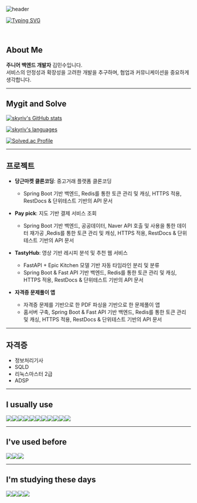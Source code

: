 ![header](https://capsule-render.vercel.app/api?type=waving&color=6994CDEE&text=&animation=twinkling&height=80)

[![Typing SVG](https://readme-typing-svg.demolab.com?font=Alkatra&weight=500&size=45&duration=4000&pause=3&color=6994CDEE&center=false&vCenter=false&multiline=true&repeat=true&width=1000&height=100&lines=Hi!%20Skyriv's%20GitHub%20)](https://git.io/typing-svg)

<div align="left">
<br>

## About Me

**주니어 백엔드 개발자** 김민수입니다.  
서비스의 안정성과 확장성을 고려한 개발을 추구하며, 협업과 커뮤니케이션을 중요하게 생각합니다.


---

## Mygit and Solve

[![skyriv's GitHub stats](https://github-readme-stats.vercel.app/api?username=skyriv213&theme=transparent&hide_border=true&count_private=true)](https://github.com/skyriv213/github-readme-stats)

[![skyriv's languages](https://github-readme-stats.vercel.app/api/top-langs/?username=skyriv213&layout=compact&theme=transparent&hide_border=true&exclude_repo=basic-data-analysis,Studyriv&langs_count=10)](https://github.com/skyriv213/github-readme-stats)

[![Solved.ac Profile](http://mazassumnida.wtf/api/v2/generate_badge?boj=ip0147)](https://solved.ac/ip0147/)

---

## 프로젝트

- **당근마켓 클론코딩**: 중고거래 플랫폼 클론코딩
  - Spring Boot 기반 백엔드, Redis를 통한 토큰 관리 및 캐싱, HTTPS 적용, RestDocs & 단위테스트 기반의 API 문서

- **Pay pick**: 지도 기반 결제 서비스 조회
  - Spring Boot 기반 백엔드, 공공데이터, Naver API 호출 및 사용을 통한 데이터 재가공 ,Redis를 통한 토큰 관리 및 캐싱, HTTPS 적용, RestDocs & 단위테스트 기반의 API 문서

- **TastyHub**: 영상 기반 레시피 분석 및 추천 웹 서비스
  - FastAPI + Epic Kitchen 모델 기반 자동 타임라인 분리 및 분류
  - Spring Boot & Fast API 기반 백엔드, Redis를 통한 토큰 관리 및 캐싱, HTTPS 적용, RestDocs & 단위테스트 기반의 API 문서

- **자격증 문제풀이 앱**
  - 자격증 문제를 기반으로 한 PDF 파싱을 기반으로 한 문제풀이 앱
  - 홈서버 구축, Spring Boot & Fast API 기반 백엔드, Redis를 통한 토큰 관리 및 캐싱, HTTPS 적용, RestDocs & 단위테스트 기반의 API 문서

---

## 자격증

- 정보처리기사
- SQLD 
- 리눅스마스터 2급
- ADSP

---

##  I usually use 

<div style="display:flex; flex-direction:row;">
    <img src="https://img.shields.io/badge/Java-232F3E?style=flat-square&logo=AmazonAWS&logoColor=white"/>
    <img src="https://img.shields.io/badge/Python-232F3E?style=flat-square&logo=AmazonAWS&logoColor=white"/>
    <img src="https://img.shields.io/badge/Spring boot-232F3E?style=flat-square&logo=AmazonAWS&logoColor=white"/>
    <img src="https://img.shields.io/badge/Docker-232F3E?style=flat-square&logo=AmazonAWS&logoColor=white"/>
    <img src="https://img.shields.io/badge/MySQL-232F3E?style=flat-square&logo=AmazonAWS&logoColor=white"/>
    <img src="https://img.shields.io/badge/Redis-232F3E?style=flat-square&logo=AmazonAWS&logoColor=white"/>
    <img src="https://img.shields.io/badge/Nginx-232F3E?style=flat-square&logo=AmazonAWS&logoColor=white"/>
    <img src="https://img.shields.io/badge/Fast API-232F3E?style=flat-square&logo=AmazonAWS&logoColor=white"/>
    <img src="https://img.shields.io/badge/Git action-232F3E?style=flat-square&logo=AmazonAWS&logoColor=white"/>
    <img src="https://img.shields.io/badge/Web Socket-232F3E?style=flat-square&logo=AmazonAWS&logoColor=white"/>
    <img src="https://img.shields.io/badge/RestDocs-232F3E?style=flat-square&logo=AmazonAWS&logoColor=white"/>




</div>

---

## I've used before 

<div style="display:flex; flex-direction:row;">
    <img src="https://img.shields.io/badge/html-232F3E?style=flat-square&logo=AmazonAWS&logoColor=white"/>
    <img src="https://img.shields.io/badge/css-232F3E?style=flat-square&logo=AmazonAWS&logoColor=white"/>
    <img src="https://img.shields.io/badge/java script-232F3E?style=flat-square&logo=AmazonAWS&logoColor=white"/>
</div>

---

## I'm studying these days 

<div style="display:flex; flex-direction:row;">
    <img src="https://img.shields.io/badge/MSA-232F3E?style=flat-square&logo=AmazonAWS&logoColor=white"/>
    <img src="https://img.shields.io/badge/Kafka-232F3E?style=flat-square&logo=AmazonAWS&logoColor=white"/>
    <img src="https://img.shields.io/badge/ElasticSearch-232F3E?style=flat-square&logo=AmazonAWS&logoColor=white"/>
    <img src="https://img.shields.io/badge/k8s-232F3E?style=flat-square&logo=AmazonAWS&logoColor=white"/>

</div>
